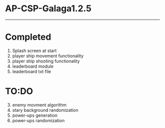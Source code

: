 # AP-CSP-Galaga1.2.5
______________________

# Completed 
1. Splash screen at start 
2. player ship movement functionality
3. player ship shooting functionality 
4. leaderboard module 
5. leaderboard txt file

# TO:DO 

3. enemy movment algorithm 
4. stary background randomization  
5. power-ups generation
6. power-ups randomization 
